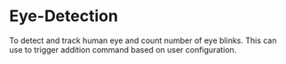 # Eye-Detection
To detect and track human eye and count number of eye blinks. This can use to trigger addition command based on user configuration.
